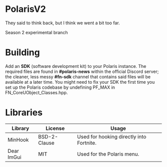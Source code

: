 # PolarisV2
They said to think back, but I think we went a bit too far.

Season 2 experimental branch

# Building
Add an __**SDK**__ (software development kit) to your Polaris instance. The required files are found in **#polaris-news** within the official Discord server; the cleaner, less messy **#fn-sdk** channel that contains said files will be available at a later time.
You might need to fix your SDK the first time you set up the Polaris codebase by undefining PF_MAX in FN_CoreUObject_Classes.hpp.

# Libraries
| Library       | License       | Usage                                    |
| ------------- | ------------- | ---------------------------------------- |
| MinHook       | BSD-2-Clause  | Used for hooking directly into Fortnite. |
| Dear ImGui    | MIT           | Used for the Polaris menu.               |
